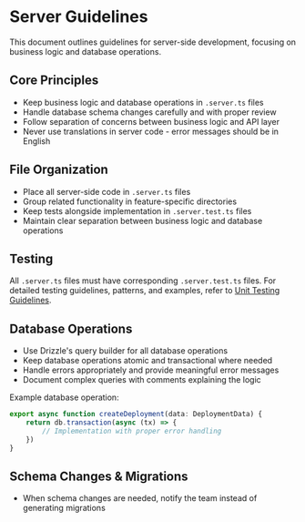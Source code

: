 # Server Guidelines

This document outlines guidelines for server-side development, focusing on
business logic and database operations.

## Core Principles

- Keep business logic and database operations in `.server.ts` files
- Handle database schema changes carefully and with proper review
- Follow separation of concerns between business logic and API layer
- Never use translations in server code - error messages should be in English

## File Organization

- Place all server-side code in `.server.ts` files
- Group related functionality in feature-specific directories
- Keep tests alongside implementation in `.server.test.ts` files
- Maintain clear separation between business logic and database operations

## Testing

All `.server.ts` files must have corresponding `.server.test.ts` files. For
detailed testing guidelines, patterns, and examples, refer to
[Unit Testing Guidelines](./unit-testing.md).

## Database Operations

- Use Drizzle's query builder for all database operations
- Keep database operations atomic and transactional where needed
- Handle errors appropriately and provide meaningful error messages
- Document complex queries with comments explaining the logic

Example database operation:

```typescript
export async function createDeployment(data: DeploymentData) {
	return db.transaction(async (tx) => {
		// Implementation with proper error handling
	})
}
```

## Schema Changes & Migrations

- When schema changes are needed, notify the team instead of generating
  migrations
